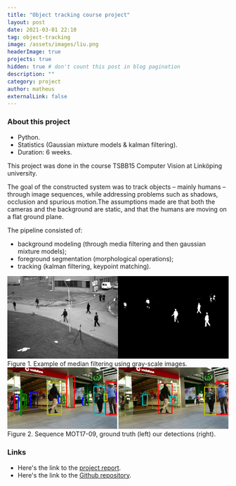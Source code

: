 ```yaml
---
title: "Object tracking course project"
layout: post
date: 2021-03-01 22:10
tag: object-tracking
image: /assets/images/liu.png
headerImage: true
projects: true
hidden: true # don't count this post in blog pagination
description: ""
category: project
author: matheus
externalLink: false
---
```


### About this project
* Python.
* Statistics (Gaussian mixture models & kalman filtering).
* Duration: 6 weeks.

This project was done in the course TSBB15 Computer Vision at Linköping university.

The goal of the constructed system was to track objects – mainly humans – through image sequences, while addressing problems such as shadows, occlusion and spurious motion.The assumptions made are that both the cameras and the background are static, and that the humans are moving on a flat ground plane.

The pipeline consisted of:
- background modeling (through media filtering and then gaussian mixture models);
- foreground segmentation (morphological operations);
- tracking (kalman filtering, keypoint matching).

<img class="image" src="/assets/images/median_gray.png" alt="Alt Text">
<figcaption class="caption">Figure 1. Example of median filtering using gray-scale images.</figcaption>

<img class="image" src="/assets/images/gt_vs_our_frame70.png" alt="Sequence MOT17-09, ground truth (left) our de-tections (right)">
<figcaption class="caption">Figure 2. Sequence MOT17-09, ground truth (left) our detections (right).</figcaption>

### Links
* Here's the link to the [project report](/assets/reports/TSBB15_proj1.pdf).
* Here's the link to the [Github repository](https://github.com/matheus-bernat/object-tracking).
